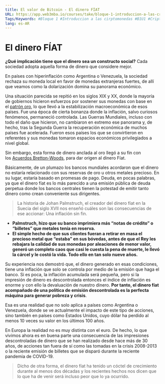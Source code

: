 ```yaml
---
title: El valor de Bitcoin - El dinero FÍAT
URL: https://app.web3mba.io/courses/take/bloque-1-introduccion-a-las-criptomonedas/texts/35457039-u1-3-3-el-valor-de-bitcoin-el-dinero-fiat
Tags/Keywords: #Bloque 1 #Introduccion a las cirptomonedas #B1U1 #Criptomonedas #Revolucion del dinero #Bitcoin #El valor de Bitcoin #dinero FÍAT
lang: es-AR
---
```

# El dinero FÍAT
**¿Qué implicación tiene que el dinero sea un constructo social?**
Cada sociedad adopta aquella forma de dinero que considere mejor.

En países con hiperinflación como Argentina o Venezuela, la sociedad rechaza su moneda local en favor de monedas extranjeras fuertes, de allí que veamos como la dolarización domina su panorama económico.

Una situación parecida se repitió en los siglos XIX y XX, donde la mayoría de gobiernos hicieron esfuerzos por sostener sus monedas con base en el [patrón oro](https://es.wikipedia.org/wiki/Patr%C3%B3n_oro), lo que llevó a la estabilización macroeconómica de esos países. Fue una época de cierta bonanza donde la inflación, salvo curiosos fenómenos, permaneció controlada. Las Guerras Mundiales, incluso con todo el daño que hicieron, no cambiaron en extremo ese panorama y, de hecho, tras la Segunda Guerra la recuperación económica de muchos países fue acelerada. Fueron esos países los que se convirtieron en referentes y sus monedas tomaron espacios económicos privilegiados a nivel global.

Sin embargo, esta forma de dinero anclada al oro llegó a su fin con los [Acuerdos Bretton-Woods](https://es.wikipedia.org/wiki/Acuerdos_de_Bretton_Woods), para dar origen al dinero Fíat.

Básicamente, de un plumazo los bancos mundiales acordaron que el dinero no estaría relacionado con sus reservas de oro u otros metales precioso. En su lugar, estaría basado en promesas de pago. Deuda, en pocas palabras, ya que el dinero fíat es lo más parecido a una emisión pública de deuda perpetua donde los bancos centrales tienen la potestad de emitir tanto dinero como crean conveniente sus dirigentes.

>La historia de Johan Palmstruch, el creador del dinero fíat en la Suecia del siglo XVII nos enseñó cuáles son las consecuencias de ese accionar: Una inflación sin fin.

- **Palmstruch, hizo que su banco imprimiera más “notas de crédito” o “billetes” que metales tenía en reserva.**
- **El simple hecho de que sus clientes fueran a retirar en masa el precioso metal que “estaba” en sus bóvedas, antes de que el Rey les rebajara la calidad de sus monedas por aleaciones de menor valor, generó un completo caos que casi le cuesta la pena de muerte, le llevó la cárcel y le costó la vida. Todo ello en tan solo nueve años.**

Su experiencia nos demostró que, el dinero generado en esas condiciones, tiene una inflación que solo se controla por medio de la emisión que haga el banco. Si es poca, la inflación acumulada será pequeña, pero si la impresión de dinero es descontrolada entonces el índice de inflación es enorme y con ello la devaluación de nuestro dinero. **Por tanto, el dinero fíat acompañado de una política de emisión descontrolada es la perfecta máquina para generar pobreza y crisis**.

Esa es una realidad que no solo aplica a países como Argentina o Venezuela, donde se ve actualmente el impacto de este tipo de acciones, sino también en países como Estados Unidos, cuyo dólar ha perdido al menos 10 veces su valor en los últimos 100 años.

En Europa la realidad no es muy distinta con el euro. De hecho, lo que vivimos ahora es en buena parte una consecuencia de las impresiones descontroladas de dinero que se han realizado desde hace más de 30 años, de acciones tan fuera de sí como las tomadas en la crisis 2008-2013 o la reciente emisión de billetes que se disparó durante la reciente pandemia de COVID-19.

>Dicho de otra forma, el dinero fíat ha tenido un cóctel de crecimiento durante al menos dos décadas y los recientes hechos nos dicen que lo que ha de venir será incluso peor que lo ya ocurrido.